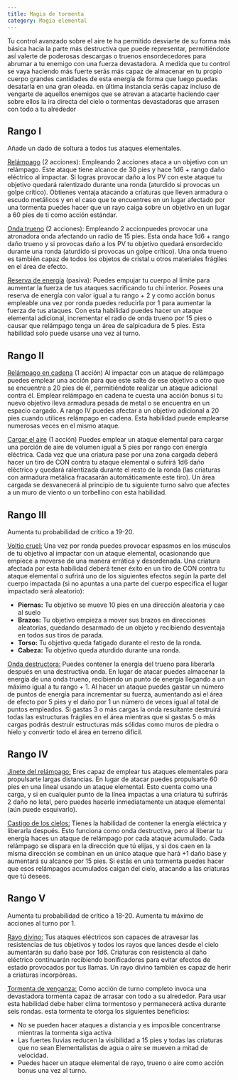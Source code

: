 ```yaml
---
title: Magia de tormenta
category: Magia elemental
---
```


Tu control avanzado sobre el aire te ha permitido desviarte de su forma más básica hacia la parte más destructiva que puede representar, permitiéndote así valerte de poderosas descargas o truenos ensordecedores para abrumar a tu enemigo con una fuerza devastadora. A medida que tu control se vaya haciendo más fuerte serás más capaz de almacenar en tu propio cuerpo grandes cantidades de esta energía de forma que luego puedas desatarla en una gran oleada. en última instancia serás capaz incluso de vengarte de aquellos enemigos que se atrevan a atacarte haciendo caer sobre ellos la ira directa del cielo o tormentas devastadoras que arrasen con todo a tu alrededor

## Rango I 

Añade un dado de soltura a todos tus ataques elementales.

<u>Relámpago</u> (2 acciones): Empleando 2 acciones ataca a un objetivo con un relámpago. Este ataque tiene alcance de 30 pies y hace 1d6 + rango daño eléctrico al impactar. Si logras provocar daño a los PV con este ataque tu objetivo quedará ralentizado durante una ronda (aturdido si provocas un golpe crítico). Obtienes ventaja atacando a criaturas que lleven armadura o escudo metálicos y en el caso que te encuentres en un lugar afectado por una tormenta puedes hacer que un rayo caiga sobre un objetivo en un lugar a 60 pies de ti como acción estándar.

<u>Onda trueno</u> (2 acciones): Empleando 2 accionpuedes provocar una atronadora onda afectando un radio de 15 pies. Esta onda hace 1d6 + rango daño trueno y si provocas daño a los PV tu objetivo quedará ensordecido durante una ronda (aturdido si provocas un golpe crítico). Una onda trueno es también capaz de todos los objetos de cristal u otros materiales frágiles en el área de efecto.

<u>Reserva de energía</u> (pasiva): Puedes empujar tu cuerpo al límite para aumentar la fuerza de tus ataques sacrificando tu chi interior. Posees una reserva de energía con valor igual a tu rango + 2 y como acción bonus empleable una vez por ronda puedes reducirla por 1 para aumentar la fuerza de tus ataques. Con esta habilidad puedes hacer un ataque elemental adicional, incrementar el radio de onda trueno por 15 pies o causar que relámpago tenga un área de salpicadura de 5 pies. Esta habilidad solo puede usarse una vez al turno.

## Rango II

<u>Relámpago en cadena</u> (1 acción) Al impactar con un ataque de relámpago puedes emplear una acción  para que este salte de ese objetivo a otro que se encuentre a 20 pies de él, permitiéndote realizar un ataque adicional contra él. Emplear relámpago en cadena te cuesta una acción bonus si tu nuevo objetivo lleva armadura pesada de metal o se encuentra en un espacio cargado. A rango IV puedes afectar a un objetivo adicional a 20 pies cuando utilices relámpago en cadena. Esta habilidad puede emplearse numerosas veces en el mismo ataque.

<u>Cargar el aire</u> (1 acción) Puedes emplear un ataque elemental para cargar una porción de aire de volumen igual a 5 pies por rango con energía eléctrica. Cada vez que una criatura pase por una zona cargada deberá hacer un tiro de CON contra tu ataque elemental o sufrirá 1d6 daño eléctrico y quedará ralentizada durante el resto de la ronda (las criaturas con armadura metálica fracasarán automáticamente este tiro). Un área cargada se desvanecerá al principio de tu siguiente turno salvo que afectes a un muro de viento o un torbellino con esta habilidad.

## Rango III

Aumenta tu probabilidad de crítico a 19-20.

<u>Voltio cruel:</u> Una vez por ronda puedes provocar espasmos en los músculos de tu objetivo al impactar con un ataque elemental, ocasionando que empiece a moverse de una manera errática y desordenada. Una criatura afectada por esta habilidad deberá tener éxito en un tiro de CON contra tu ataque elemental o sufrirá uno de los siguientes efectos según la parte del cuerpo impactada (si no apuntas a una parte del cuerpo específica el lugar impactado será aleatorio):

- **Piernas:** Tu objetivo se mueve 10 pies en una dirección aleatoria y cae al suelo
- **Brazos:** Tu objetivo empieza a mover sus brazos en direcciones aleatorias, quedando desarmado de un objeto y recibiendo desventaja en todos sus tiros de parada.
- **Torso:** Tu objetivo queda fatigado durante el resto de la ronda. 
- **Cabeza:** Tu objetivo queda aturdido durante una ronda.

<u>Onda destructora:</u> Puedes contener la energía del trueno para liberarla después en una destructiva onda. En lugar de atacar puedes almacenar la energía de una onda trueno, recibiendo un punto de energía llegando a un máximo igual a tu rango + 1. Al hacer un ataque puedes gastar un número de puntos de energía para incrementar su fuerza, aumentando así el área de efecto por 5 pies y el daño por 1 un número de veces igual al total de puntos empleados. Si gastas 3 o más cargas la onda resultante destruirá todas las estructuras frágiles en el área mientras que si gastas 5 o más cargas podrás destruir estructuras más sólidas como muros de piedra o hielo y convertir todo el área en terreno difícil.

## Rango IV

<u>Jinete del relámpago:</u> Eres capaz de emplear tus ataques elementales para propulsarte largas distancias. En lugar de atacar puedes propulsarte 60 pies en una lineal usando un ataque elemental. Esto cuenta como una carga, y si en cualquier punto de la línea impactas a una criatura tú sufrirás 2 daño no letal, pero puedes hacerle inmediatamente un ataque elemental (aún puede esquivarlo).

<u>Castigo de los cielos:</u> Tienes la habilidad de contener la energía eléctrica y liberarla después. Esto funciona como onda destructiva, pero al liberar tu energía haces un ataque de relámpago por cada ataque acumulado. Cada relámpago se dispara en la dirección que tú elijas, y si dos caen en la misma dirección se combinan en un único ataque que hará +1 daño base y aumentará su alcance por 15 pies. Si estás en una tormenta puedes hacer que esos relámpagos acumulados caigan del cielo, atacando a las criaturas que tú desees.

## Rango V 

Aumenta tu probabilidad de crítico a 18-20. Aumenta tu máximo de acciones al turno por 1.

<u>Rayo divino:</u> Tus ataques eléctricos son capaces de atravesar las resistencias de tus objetivos y todos los rayos que lances desde el cielo aumentarán su daño base por 1d6. Criaturas con resistencia al daño eléctrico continuarán recibiendo bonificadores para evitar efectos de estado provocados por tus llamas. Un rayo divino también es capaz de herir a criaturas incorpóreas.

<u>Tormenta de venganza:</u> Como acción de turno completo invoca una devastadora tormenta capaz de arrasar con todo a su alrededor. Para usar esta habilidad debe haber clima tormentoso y permanecerá activa durante seis rondas. esta tormenta te otorga los siguientes beneficios:

- No se pueden hacer ataques a distancia y es imposible concentrarse mientras la tormenta siga activa
- Las fuertes lluvias reducen la visibilidad a 15 pies y todas las criaturas que no sean Elementalistas de agua o aire se mueven a mitad de velocidad.
- Puedes hacer un ataque elemental de rayo, trueno o aire como acción bonus una vez al turno.